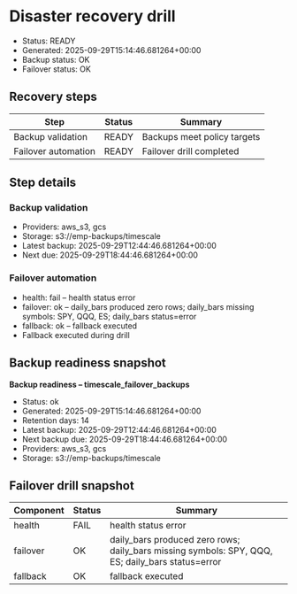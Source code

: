# Disaster recovery drill

- Status: READY
- Generated: 2025-09-29T15:14:46.681264+00:00
- Backup status: OK
- Failover status: OK

## Recovery steps
| Step | Status | Summary |
| --- | --- | --- |
| Backup validation | READY | Backups meet policy targets |
| Failover automation | READY | Failover drill completed |

## Step details
### Backup validation
- Providers: aws_s3, gcs
- Storage: s3://emp-backups/timescale
- Latest backup: 2025-09-29T12:44:46.681264+00:00
- Next due: 2025-09-29T18:44:46.681264+00:00

### Failover automation
- health: fail – health status error
- failover: ok – daily_bars produced zero rows; daily_bars missing symbols: SPY, QQQ, ES; daily_bars status=error
- fallback: ok – fallback executed
- Fallback executed during drill

## Backup readiness snapshot
**Backup readiness – timescale_failover_backups**
- Status: ok
- Generated: 2025-09-29T15:14:46.681264+00:00
- Retention days: 14
- Latest backup: 2025-09-29T12:44:46.681264+00:00
- Next backup due: 2025-09-29T18:44:46.681264+00:00
- Providers: aws_s3, gcs
- Storage: s3://emp-backups/timescale

## Failover drill snapshot
| Component | Status | Summary |
| --- | --- | --- |
| health | FAIL | health status error |
| failover | OK | daily_bars produced zero rows; daily_bars missing symbols: SPY, QQQ, ES; daily_bars status=error |
| fallback | OK | fallback executed |